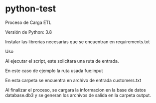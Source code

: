 # python-test
Proceso de Carga ETL

Versión de Python: 3.8

Instalar las librerias necesarias que se encuentran en requirements.txt

Uso

Al ejecutar el script, este solicitara una ruta de entrada.

En este caso de ejemplo la ruta usada fue:input

En esta carpeta se encuentra en archivo de entrada customers.txt

Al finalizar el proceso, se cargara la informacion en la base de datos database.db3 y se generan los archivos de salida en la carpeta output.

